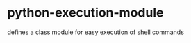 python-execution-module
=======================

defines a class module for easy execution of shell commands